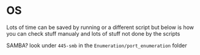 # OS

Lots of time can be saved by running <scirpt> or a different script but below is how you can check stuff manualy and lots of stuff not done by the scripts

SAMBA? look under `445-smb` in the `Enumeration/port_enumeration` folder